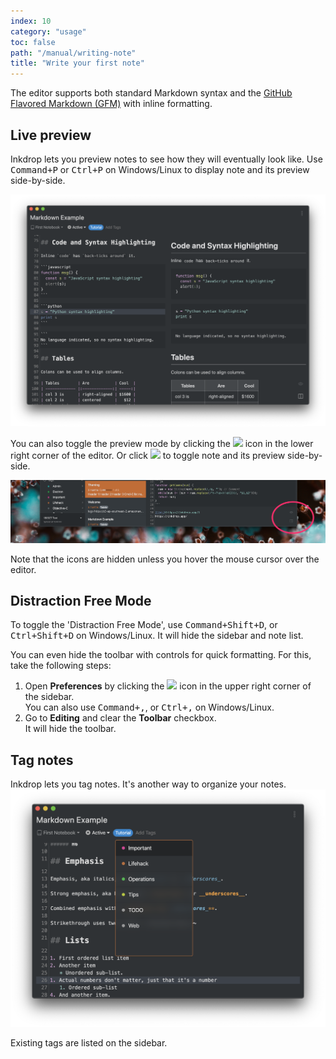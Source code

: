 ```yaml
---
index: 10
category: "usage"
toc: false
path: "/manual/writing-note"
title: "Write your first note"
---
```


The editor supports both standard Markdown syntax and the
[GitHub Flavored Markdown (GFM)](/manual/markdown-cheatsheet) with inline formatting.

## Live preview

Inkdrop lets you preview notes to see how they will eventually look like. Use <kbd>Command+P</kbd> or <kbd>Ctrl+P</kbd> on Windows/Linux to display note and its preview side-by-side.

![SideBySide](./writing-note_sidebyside.png)

You can also toggle the preview mode by clicking the <img src="/images/icons/view-1.svg" width="20px" /> icon in the lower right corner of the editor. 
Or click <img src="/images/icons/layout-two-colums.svg" width="20px" /> to toggle note and its preview side-by-side.


![Toggle buttons](./writing-note_toggle_buttons.png)

Note that the icons are hidden unless you hover the mouse cursor over the editor.

## Distraction Free Mode

To toggle the 'Distraction Free Mode', use <kbd>Command+Shift+D</kbd>, or <kbd>Ctrl+Shift+D</kbd> on Windows/Linux. It will hide the sidebar and note list. 

You can even hide the toolbar with controls for quick formatting. For this, take the following steps:

1. Open **Preferences** by clicking the <img src="/images/icons/cog.svg" width="20" /> icon in the upper right corner of the sidebar.  
   You can also use <kbd>Command+,</kbd>, or <kbd>Ctrl+,</kbd> on Windows/Linux.
2. Go to **Editing** and clear the **Toolbar** checkbox.  
   It will hide the toolbar.  

## Tag notes

Inkdrop lets you tag notes. It's another way to organize your notes.
![Tagging](./writing-note_tags.png)

Existing tags are listed on the sidebar.
